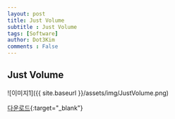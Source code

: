 ```yaml
---
layout: post
title: Just Volume
subtitle : Just Volume
tags: [Software]
author: Dot3Kim
comments : False
---
```



## Just Volume

![이미지1]({{ site.baseurl }}/assets/img/JustVolume.png)




[다운로드](https://drive.google.com/file/d/1uXHeci5GyGHovfwWYKFYcnRE3s2H2D-4/view?usp=sharing){:target="_blank"}
